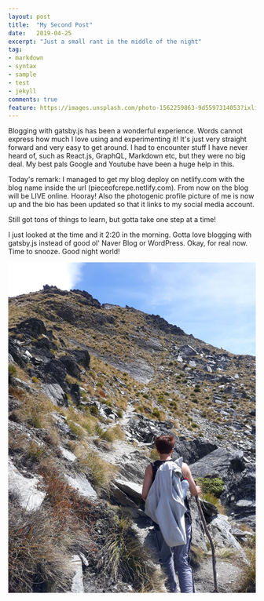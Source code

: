 ```yaml
---
layout: post
title:  "My Second Post"
date:   2019-04-25
excerpt: "Just a small rant in the middle of the night"
tag:
- markdown 
- syntax
- sample
- test
- jekyll
comments: true
feature: https://images.unsplash.com/photo-1562259863-9d5597314053?ixlib=rb-1.2.1&ixid=eyJhcHBfaWQiOjEyMDd9&auto=format&fit=crop&w=1500&q=80
---
```




Blogging with gatsby.js has been a wonderful experience. Words cannot express how much I love using and experimenting it! It's just very straight forward and very easy to get around. I had to encounter stuff I have never heard of, such as React.js, GraphQL, Markdown etc, but they were no big deal. My best pals Google and Youtube have been a huge help in this.  

Today's remark: I managed to get my blog deploy on netlify.com with the blog name inside the url (pieceofcrepe.netlify.com). From now on the blog will be LIVE online. Hooray! Also the photogenic profile picture of me is now up and the bio has been updated so that it links to my social media account.

Still got tons of things to learn, but gotta take one step at a time! 

I just looked at the time and it 2:20 in the morning. Gotta love blogging with gatsby.js instead of good ol' Naver Blog or WordPress. Okay, for real now. Time to snooze. Good night world!

![alt](/assets/postimg/hike.jpg "The hike at Ben Lomond")